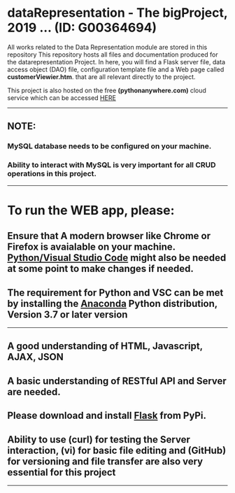 # dataRepresentation - The bigProject, 2019 ... (ID: G00364694)
All works related to the Data Representation module are stored in this repository
This repository hosts all files and documentation produced for the datarepresentation Project.
In here, you will find a Flask server file, data access object (DAO) file, configuration template file and a Web page called __customerViewier.htm__. that are all relevant directly to the project.

This project is also hosted on the free __(pythonanywhere.com)__ cloud service which can be accessed [HERE](http://dewaledr.pythonanywhere.com/customerViewier.html)
***
## NOTE: 
### MySQL database needs to be configured on your machine. 
### Ability to interact with MySQL is very important for all CRUD operations in this project.
***
# To run the WEB app, please:
## Ensure that A modern browser like Chrome or Firefox is avaialable on your machine. [Python/Visual Studio Code](https://www.anaconda.com) might also be needed at some point to make changes if needed.
## The requirement for Python and VSC can be met by installing the [Anaconda](https://www.anaconda.com) Python distribution, Version 3.7 or later version
***
## A good understanding of HTML, Javascript, AJAX, JSON
## A basic understanding of RESTful API and Server are needed.
## Please download and install [Flask](https://pypi.org/project/Flask/) from PyPi. 
## Ability to use (curl) for testing the Server interaction, (vi) for basic file editing and (GitHub) for versioning and file transfer are also very essential for this project
***
